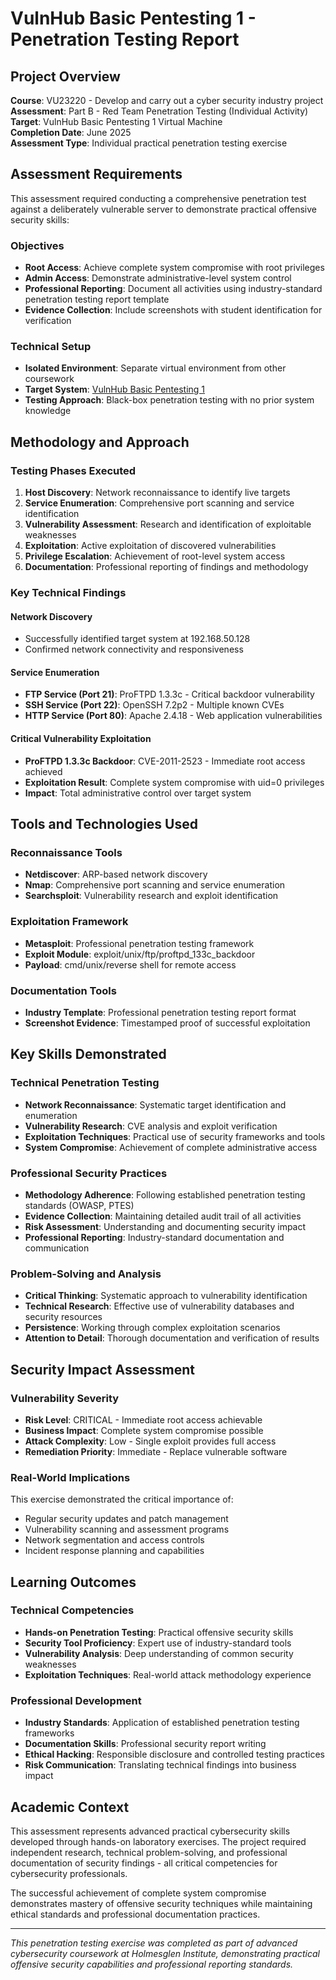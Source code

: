 # VulnHub Basic Pentesting 1 - Penetration Testing Report

## Project Overview

**Course**: VU23220 - Develop and carry out a cyber security industry project  
**Assessment**: Part B - Red Team Penetration Testing (Individual Activity)  
**Target**: VulnHub Basic Pentesting 1 Virtual Machine  
**Completion Date**: June 2025  
**Assessment Type**: Individual practical penetration testing exercise

## Assessment Requirements

This assessment required conducting a comprehensive penetration test against a deliberately vulnerable server to demonstrate practical offensive security skills:

### Objectives
- **Root Access**: Achieve complete system compromise with root privileges
- **Admin Access**: Demonstrate administrative-level system control
- **Professional Reporting**: Document all activities using industry-standard penetration testing report template
- **Evidence Collection**: Include screenshots with student identification for verification

### Technical Setup
- **Isolated Environment**: Separate virtual environment from other coursework
- **Target System**: [VulnHub Basic Pentesting 1](https://www.vulnhub.com/entry/basic-pentesting-1,216/)
- **Testing Approach**: Black-box penetration testing with no prior system knowledge

## Methodology and Approach

### Testing Phases Executed
1. **Host Discovery**: Network reconnaissance to identify live targets
2. **Service Enumeration**: Comprehensive port scanning and service identification
3. **Vulnerability Assessment**: Research and identification of exploitable weaknesses
4. **Exploitation**: Active exploitation of discovered vulnerabilities
5. **Privilege Escalation**: Achievement of root-level system access
6. **Documentation**: Professional reporting of findings and methodology

### Key Technical Findings

#### Network Discovery
- Successfully identified target system at 192.168.50.128
- Confirmed network connectivity and responsiveness

#### Service Enumeration
- **FTP Service (Port 21)**: ProFTPD 1.3.3c - Critical backdoor vulnerability
- **SSH Service (Port 22)**: OpenSSH 7.2p2 - Multiple known CVEs
- **HTTP Service (Port 80)**: Apache 2.4.18 - Web application vulnerabilities

#### Critical Vulnerability Exploitation
- **ProFTPD 1.3.3c Backdoor**: CVE-2011-2523 - Immediate root access achieved
- **Exploitation Result**: Complete system compromise with uid=0 privileges
- **Impact**: Total administrative control over target system

## Tools and Technologies Used

### Reconnaissance Tools
- **Netdiscover**: ARP-based network discovery
- **Nmap**: Comprehensive port scanning and service enumeration
- **Searchsploit**: Vulnerability research and exploit identification

### Exploitation Framework
- **Metasploit**: Professional penetration testing framework
- **Exploit Module**: exploit/unix/ftp/proftpd_133c_backdoor
- **Payload**: cmd/unix/reverse shell for remote access

### Documentation Tools
- **Industry Template**: Professional penetration testing report format
- **Screenshot Evidence**: Timestamped proof of successful exploitation

## Key Skills Demonstrated

### Technical Penetration Testing
- **Network Reconnaissance**: Systematic target identification and enumeration
- **Vulnerability Research**: CVE analysis and exploit verification
- **Exploitation Techniques**: Practical use of security frameworks and tools
- **System Compromise**: Achievement of complete administrative access

### Professional Security Practices
- **Methodology Adherence**: Following established penetration testing standards (OWASP, PTES)
- **Evidence Collection**: Maintaining detailed audit trail of all activities
- **Risk Assessment**: Understanding and documenting security impact
- **Professional Reporting**: Industry-standard documentation and communication

### Problem-Solving and Analysis
- **Critical Thinking**: Systematic approach to vulnerability identification
- **Technical Research**: Effective use of vulnerability databases and security resources
- **Persistence**: Working through complex exploitation scenarios
- **Attention to Detail**: Thorough documentation and verification of results

## Security Impact Assessment

### Vulnerability Severity
- **Risk Level**: CRITICAL - Immediate root access achievable
- **Business Impact**: Complete system compromise possible
- **Attack Complexity**: Low - Single exploit provides full access
- **Remediation Priority**: Immediate - Replace vulnerable software

### Real-World Implications
This exercise demonstrated the critical importance of:
- Regular security updates and patch management
- Vulnerability scanning and assessment programs
- Network segmentation and access controls
- Incident response planning and capabilities

## Learning Outcomes

### Technical Competencies
- **Hands-on Penetration Testing**: Practical offensive security skills
- **Security Tool Proficiency**: Expert use of industry-standard tools
- **Vulnerability Analysis**: Deep understanding of common security weaknesses
- **Exploitation Techniques**: Real-world attack methodology experience

### Professional Development
- **Industry Standards**: Application of established penetration testing frameworks
- **Documentation Skills**: Professional security report writing
- **Ethical Hacking**: Responsible disclosure and controlled testing practices
- **Risk Communication**: Translating technical findings into business impact

## Academic Context

This assessment represents advanced practical cybersecurity skills developed through hands-on laboratory exercises. The project required independent research, technical problem-solving, and professional documentation of security findings - all critical competencies for cybersecurity professionals.

The successful achievement of complete system compromise demonstrates mastery of offensive security techniques while maintaining ethical standards and professional documentation practices.

---

*This penetration testing exercise was completed as part of advanced cybersecurity coursework at Holmesglen Institute, demonstrating practical offensive security capabilities and professional reporting standards.*